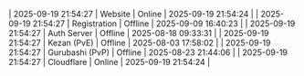 | 2025-09-19 21:54:27 | Website | Online | 2025-09-19 21:54:24 |
| 2025-09-19 21:54:27 | Registration | Offline | 2025-09-09 16:40:23 |
| 2025-09-19 21:54:27 | Auth Server | Offline | 2025-08-18 09:33:31 |
| 2025-09-19 21:54:27 | Kezan (PvE) | Offline | 2025-08-03 17:58:02 |
| 2025-09-19 21:54:27 | Gurubashi (PvP) | Offline | 2025-08-23 21:44:06 |
| 2025-09-19 21:54:27 | Cloudflare | Online | 2025-09-19 21:54:24 |
